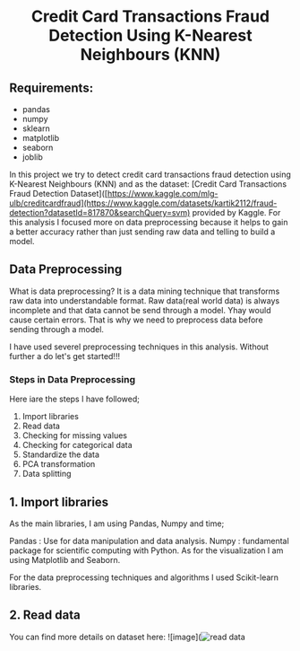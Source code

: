
<h1 align = center>Credit Card Transactions Fraud Detection Using K-Nearest Neighbours (KNN)</h1>

## Requirements:
- pandas
- numpy
- sklearn
- matplotlib
- seaborn
- joblib

In this project we try to detect credit card transactions fraud detection using K-Nearest Neighbours (KNN) and as the dataset: [Credit Card Transactions Fraud Detection Dataset]([https://www.kaggle.com/mlg-ulb/creditcardfraud](https://www.kaggle.com/datasets/kartik2112/fraud-detection?datasetId=817870&searchQuery=svm) provided by Kaggle. For this analysis I focused more on data preprocessing because it helps to gain a better accuracy rather than just sending raw data and telling to build a model.

## Data Preprocessing
What is data preprocessing? It is a data mining technique that transforms raw data into understandable format. Raw data(real world data) is always incomplete and that data cannot be send through a model. Yhay would cause certain errors. That is why we need to preprocess data before sending through a model.

I have used severel preprocessing techniques in this analysis. Without further a do let's get started!!!

### Steps in Data Preprocessing
Here iare the steps I have followed;

  1. Import libraries
  2. Read data
  3. Checking for missing values
  4. Checking for categorical data
  5. Standardize the data
  6. PCA transformation
  7. Data splitting


## 1. Import libraries
As the main libraries, I am using Pandas, Numpy and time;

Pandas : Use for data manipulation and data analysis.
Numpy : fundamental package for scientific computing with Python.
As for the visualization I am using Matplotlib and Seaborn.

For the data preprocessing techniques and algorithms I used Scikit-learn libraries.

## 2. Read data
You can find more details on dataset here:
![image](![read data](https://user-images.githubusercontent.com/52014041/234171827-4c74498e-3a94-4f96-9c92-93b833b90e4a.png)
